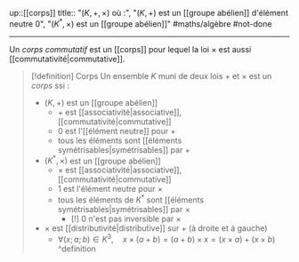 up::[[corps]]
title:: "$(K, +, \times)$ où :", "$(K, +)$ est un [[groupe abélien]] d'élément neutre $0$", "$(K^{*}, \times)$ est un [[groupe abélien]]"
#maths/algèbre #not-done

---
Un *corps commutatif* est un [[corps]] pour lequel la loi $\times$ est aussi [[commutativité|commutative]].

> [!definition] Corps
> Un ensemble $K$ muni de deux lois $+$ et $\times$ est un _corps_ ssi :
>  - $(K, +)$ est un [[groupe abélien]] 
>      - $+$ est [[associativité|associative]], [[commutativité|commutative]] 
>      - $0$ est l'[[élément neutre]] pour $+$
>      - tous les éléments sont [[éléments symétrisables|symétrisables]]  par $+$
>  - $(K^{*}, \times)$ est un [[groupe abélien]]
>      - $\times$ est [[associativité|associative]], [[commutativité|commutative]] 
>      - $1$ est l'élément neutre pour $\times$
>      - tous les éléments de $K^{*}$ sont [[éléments symétrisables|symétrisables]] par $\times$
>          - [!]  $0$ n'est pas inversible par $\times$
>  - $\times$ est [[distributivité|distributive]] sur $+$ (à droite et à gauche)
>      - $\forall (x; a; b) \in K^{3}, \quad x \times (a+b) = (a+b)\times x = (x \times a) + (x \times b)$
^definition
